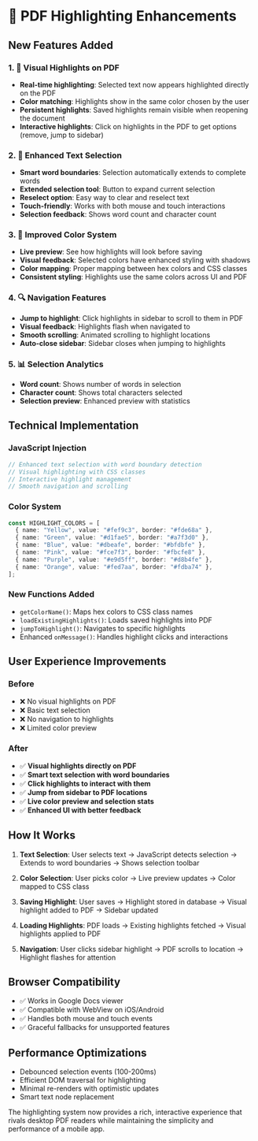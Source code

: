 # 🎨 PDF Highlighting Enhancements

## New Features Added

### 1. 📖 Visual Highlights on PDF

- **Real-time highlighting**: Selected text now appears highlighted directly on the PDF
- **Color matching**: Highlights show in the same color chosen by the user
- **Persistent highlights**: Saved highlights remain visible when reopening the document
- **Interactive highlights**: Click on highlights in the PDF to get options (remove, jump to sidebar)

### 2. 🎯 Enhanced Text Selection

- **Smart word boundaries**: Selection automatically extends to complete words
- **Extended selection tool**: Button to expand current selection
- **Reselect option**: Easy way to clear and reselect text
- **Touch-friendly**: Works with both mouse and touch interactions
- **Selection feedback**: Shows word count and character count

### 3. 🎨 Improved Color System

- **Live preview**: See how highlights will look before saving
- **Visual feedback**: Selected colors have enhanced styling with shadows
- **Color mapping**: Proper mapping between hex colors and CSS classes
- **Consistent styling**: Highlights use the same colors across UI and PDF

### 4. 🔍 Navigation Features

- **Jump to highlight**: Click highlights in sidebar to scroll to them in PDF
- **Visual feedback**: Highlights flash when navigated to
- **Smooth scrolling**: Animated scrolling to highlight locations
- **Auto-close sidebar**: Sidebar closes when jumping to highlights

### 5. 📊 Selection Analytics

- **Word count**: Shows number of words in selection
- **Character count**: Shows total characters selected
- **Selection preview**: Enhanced preview with statistics

## Technical Implementation

### JavaScript Injection

```javascript
// Enhanced text selection with word boundary detection
// Visual highlighting with CSS classes
// Interactive highlight management
// Smooth navigation and scrolling
```

### Color System

```typescript
const HIGHLIGHT_COLORS = [
  { name: "Yellow", value: "#fef9c3", border: "#fde68a" },
  { name: "Green", value: "#d1fae5", border: "#a7f3d0" },
  { name: "Blue", value: "#dbeafe", border: "#bfdbfe" },
  { name: "Pink", value: "#fce7f3", border: "#fbcfe8" },
  { name: "Purple", value: "#e9d5ff", border: "#d8b4fe" },
  { name: "Orange", value: "#fed7aa", border: "#fdba74" },
];
```

### New Functions Added

- `getColorName()`: Maps hex colors to CSS class names
- `loadExistingHighlights()`: Loads saved highlights into PDF
- `jumpToHighlight()`: Navigates to specific highlights
- Enhanced `onMessage()`: Handles highlight clicks and interactions

## User Experience Improvements

### Before

- ❌ No visual highlights on PDF
- ❌ Basic text selection
- ❌ No navigation to highlights
- ❌ Limited color preview

### After

- ✅ **Visual highlights directly on PDF**
- ✅ **Smart text selection with word boundaries**
- ✅ **Click highlights to interact with them**
- ✅ **Jump from sidebar to PDF locations**
- ✅ **Live color preview and selection stats**
- ✅ **Enhanced UI with better feedback**

## How It Works

1. **Text Selection**: User selects text → JavaScript detects selection → Extends to word boundaries → Shows selection toolbar

2. **Color Selection**: User picks color → Live preview updates → Color mapped to CSS class

3. **Saving Highlight**: User saves → Highlight stored in database → Visual highlight added to PDF → Sidebar updated

4. **Loading Highlights**: PDF loads → Existing highlights fetched → Visual highlights applied to PDF

5. **Navigation**: User clicks sidebar highlight → PDF scrolls to location → Highlight flashes for attention

## Browser Compatibility

- ✅ Works in Google Docs viewer
- ✅ Compatible with WebView on iOS/Android
- ✅ Handles both mouse and touch events
- ✅ Graceful fallbacks for unsupported features

## Performance Optimizations

- Debounced selection events (100-200ms)
- Efficient DOM traversal for highlighting
- Minimal re-renders with optimistic updates
- Smart text node replacement

The highlighting system now provides a rich, interactive experience that rivals desktop PDF readers while maintaining the simplicity and performance of a mobile app.

